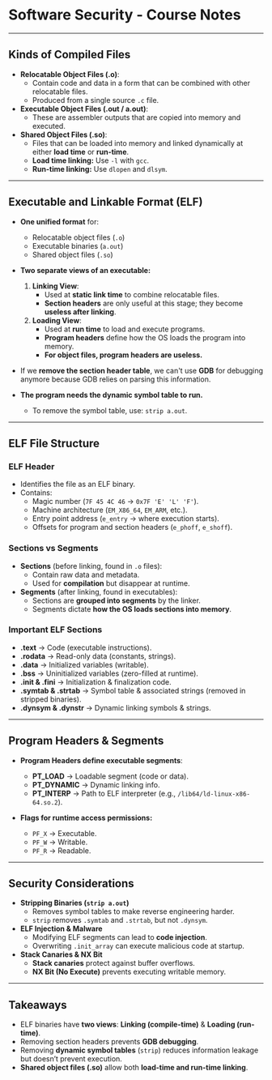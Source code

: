 # Software Security - Course Notes

---

## Kinds of Compiled Files
- **Relocatable Object Files (.o)**:
  - Contain code and data in a form that can be combined with other relocatable files.
  - Produced from a single source `.c` file.
- **Executable Object Files (.out / a.out)**:
  - These are assembler outputs that are copied into memory and executed.
- **Shared Object Files (.so)**:
  - Files that can be loaded into memory and linked dynamically at either **load time** or **run-time**.
  - **Load time linking:** Use `-l` with `gcc`.
  - **Run-time linking:** Use `dlopen` and `dlsym`.

---

##  Executable and Linkable Format (ELF)
- **One unified format** for:
  - Relocatable object files (`.o`)
  - Executable binaries (`a.out`)
  - Shared object files (`.so`)
- **Two separate views of an executable:**
  1. **Linking View**:
     - Used at **static link time** to combine relocatable files.
     - **Section headers** are only useful at this stage; they become **useless after linking**.
  2. **Loading View**:
     - Used at **run time** to load and execute programs.
     - **Program headers** define how the OS loads the program into memory.
     - **For object files, program headers are useless.**

- If we **remove the section header table**, we can't use **GDB** for debugging anymore because GDB relies on parsing this information.
- **The program needs the dynamic symbol table to run.** 
  - To remove the symbol table, use: `strip a.out`.

---

##  ELF File Structure

### ELF Header
- Identifies the file as an ELF binary.
- Contains:
  - Magic number (`7F 45 4C 46` → `0x7F 'E' 'L' 'F'`).
  - Machine architecture (`EM_X86_64`, `EM_ARM`, etc.).
  - Entry point address (`e_entry` → where execution starts).
  - Offsets for program and section headers (`e_phoff`, `e_shoff`).

### Sections vs Segments
- **Sections** (before linking, found in `.o` files):
  - Contain raw data and metadata.
  - Used for **compilation** but disappear at runtime.
- **Segments** (after linking, found in executables):
  - Sections are **grouped into segments** by the linker.
  - Segments dictate **how the OS loads sections into memory**.

###  Important ELF Sections
- **.text** → Code (executable instructions).
- **.rodata** → Read-only data (constants, strings).
- **.data** → Initialized variables (writable).
- **.bss** → Uninitialized variables (zero-filled at runtime).
- **.init & .fini** → Initialization & finalization code.
- **.symtab & .strtab** → Symbol table & associated strings (removed in stripped binaries).
- **.dynsym & .dynstr** → Dynamic linking symbols & strings.

---

##  Program Headers & Segments
- **Program Headers define executable segments**:
  - **PT_LOAD** → Loadable segment (code or data).
  - **PT_DYNAMIC** → Dynamic linking info.
  - **PT_INTERP** → Path to ELF interpreter (e.g., `/lib64/ld-linux-x86-64.so.2`).

- **Flags for runtime access permissions:**
  - `PF_X` → Executable.
  - `PF_W` → Writable.
  - `PF_R` → Readable.

---

##  Security Considerations
- **Stripping Binaries (`strip a.out`)**
  - Removes symbol tables to make reverse engineering harder.
  - `strip` removes `.symtab` and `.strtab`, but not `.dynsym`.
- **ELF Injection & Malware**
  - Modifying ELF segments can lead to **code injection**.
  - Overwriting `.init_array` can execute malicious code at startup.
- **Stack Canaries & NX Bit**
  - **Stack canaries** protect against buffer overflows.
  - **NX Bit (No Execute)** prevents executing writable memory.

---

##   Takeaways
- ELF binaries have **two views**: **Linking (compile-time)** & **Loading (run-time)**.
- Removing section headers prevents **GDB debugging**.
- Removing **dynamic symbol tables** (`strip`) reduces information leakage but doesn’t prevent execution.
- **Shared object files (.so)** allow both **load-time and run-time linking**.
